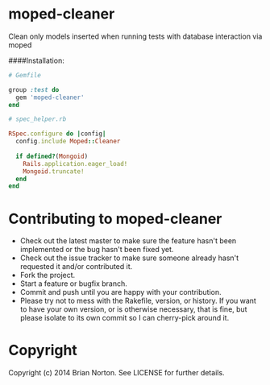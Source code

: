 moped-cleaner
=============

Clean only models inserted when running tests with database interaction via moped

####Installation:
```ruby
# Gemfile

group :test do
  gem 'moped-cleaner'
end

```

```ruby
# spec_helper.rb

RSpec.configure do |config|
  config.include Moped::Cleaner
  
  if defined?(Mongoid)
    Rails.application.eager_load!
    Mongoid.truncate!
  end
end
```

Contributing to moped-cleaner
=============

* Check out the latest master to make sure the feature hasn't been implemented or the bug hasn't been fixed yet.
* Check out the issue tracker to make sure someone already hasn't requested it and/or contributed it.
* Fork the project.
* Start a feature or bugfix branch.
* Commit and push until you are happy with your contribution.
* Please try not to mess with the Rakefile, version, or history. If you want to have your own version, or is otherwise necessary, that is fine, but please isolate to its own commit so I can cherry-pick around it.

Copyright
=============

Copyright (c) 2014 Brian Norton. See LICENSE for
further details.
